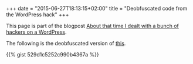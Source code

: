 +++
date = "2015-06-27T18:13:15+02:00"
title = "Deobfuscated code from the WordPress hack"
+++

This page is part of the blogpost [About that time I dealt with a bunch of hackers on a WordPress](/2015/about-that-time-i-dealt-with-a-bunch-of-hackers-on-a-wordpress/).

The following is the deobfuscated version of [this](/addendum/2015/obfuscated-code-from-the-wordpress-hack/).

{{% gist 529d1c5252c990b4367a %}}